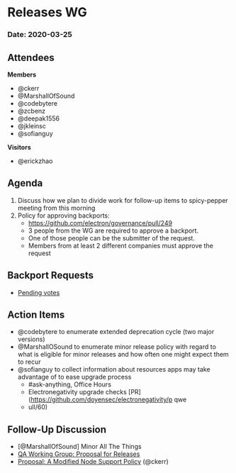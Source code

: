 # Releases WG

### Date: 2020-03-25

## Attendees

**Members**
* @ckerr
* @MarshallOfSound 
* @codebytere 
* @zcbenz
* @deepak1556
* @jkleinsc
* @sofianguy

**Visitors**
* @erickzhao


## Agenda

1. Discuss how we plan to divide work for follow-up items to spicy-pepper meeting from this morning
2. Policy for approving backports:
    * https://github.com/electron/governance/pull/249
    * 3 people from the WG are required to approve a backport.
    * One of those people can be the submitter of the request.
    * Members from at least 2 different companies must approve the request

## Backport Requests

* [Pending votes](https://github.com/electron/electron/pulls?q=is%3Apr+is%3Aopen+label%3A%22pending-vote+🗳%22)

## Action Items

- @codebytere to enumerate extended deprecation cycle (two major versions)
- @MarshallOSound to enumerate minor release policy with regard to what is eligible for minor releases and how often one might expect them to recur
- @sofianguy to collect information about resources apps may take advantage of to ease upgrade process
    - #ask-anything, Office Hours
    - Electronegativity upgrade checks [PR](https://github.com/doyensec/electronegativity/p qwe
    - ull/60)

## Follow-Up Discussion
* [@MarshallOfSound] Minor All The Things
* [QA Working Group: Proposal for Releases](https://hackmd.io/@H-Gp2cJGQFWS99eGMQl7qQ/HkcP358HI)
* [Proposal: A Modified Node Support Policy](https://hackmd.io/WTnwEi1CQ2mdYN2d9KL5xQ?view) (@ckerr)
